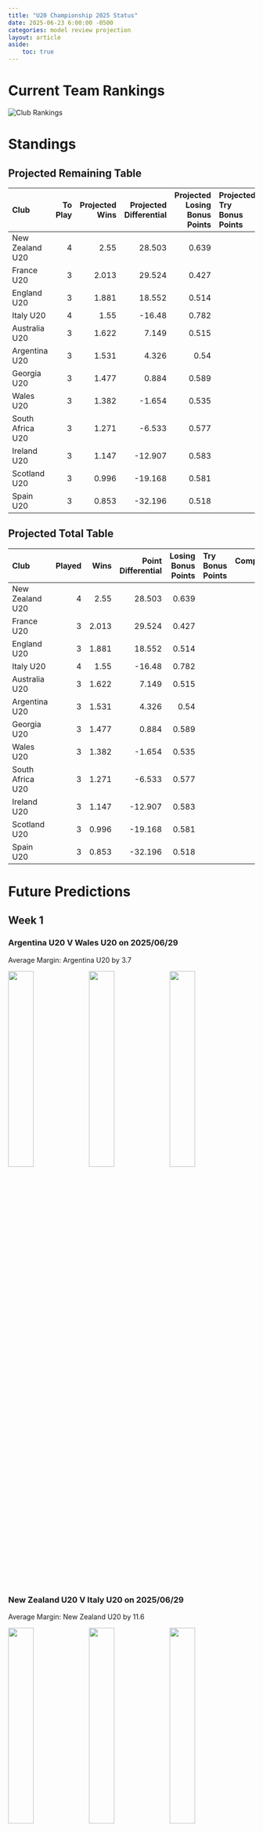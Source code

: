 ```yaml
---  
title: "U20 Championship 2025 Status"  
date: 2025-06-23 6:00:00 -0500  
categories: model review projection  
layout: article  
aside:  
    toc: true  
---
```

# Current Team Rankings


![Club Rankings](plots/rankings_U20_Championship_2025.png)
# Standings

## Projected Remaining Table


| Club             |   To Play |   Projected Wins |   Projected Differential |   Projected Losing Bonus Points | Projected Try Bonus Points   |   Projected Competition Points |
|:-----------------|----------:|-----------------:|-------------------------:|--------------------------------:|:-----------------------------|-------------------------------:|
| New Zealand U20  |         4 |            2.55  |                   28.503 |                           0.639 |                              |                         11.145 |
| France U20       |         3 |            2.013 |                   29.524 |                           0.427 |                              |                          8.687 |
| England U20      |         3 |            1.881 |                   18.552 |                           0.514 |                              |                          8.248 |
| Italy U20        |         4 |            1.55  |                  -16.48  |                           0.782 |                              |                          7.274 |
| Australia U20    |         3 |            1.622 |                    7.149 |                           0.515 |                              |                          7.243 |
| Argentina U20    |         3 |            1.531 |                    4.326 |                           0.54  |                              |                          6.902 |
| Georgia U20      |         3 |            1.477 |                    0.884 |                           0.589 |                              |                          6.729 |
| Wales U20        |         3 |            1.382 |                   -1.654 |                           0.535 |                              |                          6.297 |
| South Africa U20 |         3 |            1.271 |                   -6.533 |                           0.577 |                              |                          5.925 |
| Ireland U20      |         3 |            1.147 |                  -12.907 |                           0.583 |                              |                          5.445 |
| Scotland U20     |         3 |            0.996 |                  -19.168 |                           0.581 |                              |                          4.771 |
| Spain U20        |         3 |            0.853 |                  -32.196 |                           0.518 |                              |                          4.134 |



## Projected Total Table


| Club             |   Played |   Wins |   Point Differential |   Losing Bonus Points | Try Bonus Points   |   Competition Points |
|:-----------------|---------:|-------:|---------------------:|----------------------:|:-------------------|---------------------:|
| New Zealand U20  |        4 |  2.55  |               28.503 |                 0.639 |                    |               11.145 |
| France U20       |        3 |  2.013 |               29.524 |                 0.427 |                    |                8.687 |
| England U20      |        3 |  1.881 |               18.552 |                 0.514 |                    |                8.248 |
| Italy U20        |        4 |  1.55  |              -16.48  |                 0.782 |                    |                7.274 |
| Australia U20    |        3 |  1.622 |                7.149 |                 0.515 |                    |                7.243 |
| Argentina U20    |        3 |  1.531 |                4.326 |                 0.54  |                    |                6.902 |
| Georgia U20      |        3 |  1.477 |                0.884 |                 0.589 |                    |                6.729 |
| Wales U20        |        3 |  1.382 |               -1.654 |                 0.535 |                    |                6.297 |
| South Africa U20 |        3 |  1.271 |               -6.533 |                 0.577 |                    |                5.925 |
| Ireland U20      |        3 |  1.147 |              -12.907 |                 0.583 |                    |                5.445 |
| Scotland U20     |        3 |  0.996 |              -19.168 |                 0.581 |                    |                4.771 |
| Spain U20        |        3 |  0.853 |              -32.196 |                 0.518 |                    |                4.134 |



# Future Predictions

## Week 1

### Argentina U20 V Wales U20 on 2025/06/29


Average Margin: Argentina U20 by 3.7

<p float="left">
<img src="plots\2025-06-29-ArgentinaU20_V_WalesU20_performances.png" width="32%" />
<img src="plots\2025-06-29-ArgentinaU20_V_WalesU20_resultbar.png" width="32%" />
<img src="plots\2025-06-29-ArgentinaU20_V_WalesU20_spreads.png" width="32%" />
</p>

### New Zealand U20 V Italy U20 on 2025/06/29


Average Margin: New Zealand U20 by 11.6

<p float="left">
<img src="plots\2025-06-29-NewZealandU20_V_ItalyU20_performances.png" width="32%" />
<img src="plots\2025-06-29-NewZealandU20_V_ItalyU20_resultbar.png" width="32%" />
<img src="plots\2025-06-29-NewZealandU20_V_ItalyU20_spreads.png" width="32%" />
</p>

### Australia U20 V South Africa U20 on 2025/06/29


Average Margin: Australia U20 by 6.3

<p float="left">
<img src="plots\2025-06-29-AustraliaU20_V_SouthAfricaU20_performances.png" width="32%" />
<img src="plots\2025-06-29-AustraliaU20_V_SouthAfricaU20_resultbar.png" width="32%" />
<img src="plots\2025-06-29-AustraliaU20_V_SouthAfricaU20_spreads.png" width="32%" />
</p>

### England U20 V Scotland U20 on 2025/06/29


Average Margin: England U20 by 9.2

<p float="left">
<img src="plots\2025-06-29-EnglandU20_V_ScotlandU20_performances.png" width="32%" />
<img src="plots\2025-06-29-EnglandU20_V_ScotlandU20_resultbar.png" width="32%" />
<img src="plots\2025-06-29-EnglandU20_V_ScotlandU20_spreads.png" width="32%" />
</p>

### France U20 V Spain U20 on 2025/06/29


Average Margin: France U20 by 16.4

<p float="left">
<img src="plots\2025-06-29-FranceU20_V_SpainU20_performances.png" width="32%" />
<img src="plots\2025-06-29-FranceU20_V_SpainU20_resultbar.png" width="32%" />
<img src="plots\2025-06-29-FranceU20_V_SpainU20_spreads.png" width="32%" />
</p>

### Ireland U20 V Georgia U20 on 2025/06/29


Average Margin: Georgia U20 by 3.0

<p float="left">
<img src="plots\2025-06-29-IrelandU20_V_GeorgiaU20_performances.png" width="32%" />
<img src="plots\2025-06-29-IrelandU20_V_GeorgiaU20_resultbar.png" width="32%" />
<img src="plots\2025-06-29-IrelandU20_V_GeorgiaU20_spreads.png" width="32%" />
</p>

## Week 2

### Australia U20 V Scotland U20 on 2025/07/04


Average Margin: Australia U20 by 5.4

<p float="left">
<img src="plots\2025-07-04-AustraliaU20_V_ScotlandU20_performances.png" width="32%" />
<img src="plots\2025-07-04-AustraliaU20_V_ScotlandU20_resultbar.png" width="32%" />
<img src="plots\2025-07-04-AustraliaU20_V_ScotlandU20_spreads.png" width="32%" />
</p>

### England U20 V South Africa U20 on 2025/07/04


Average Margin: England U20 by 4.8

<p float="left">
<img src="plots\2025-07-04-EnglandU20_V_SouthAfricaU20_performances.png" width="32%" />
<img src="plots\2025-07-04-EnglandU20_V_SouthAfricaU20_resultbar.png" width="32%" />
<img src="plots\2025-07-04-EnglandU20_V_SouthAfricaU20_spreads.png" width="32%" />
</p>

### France U20 V Wales U20 on 2025/07/04


Average Margin: France U20 by 6.6

<p float="left">
<img src="plots\2025-07-04-FranceU20_V_WalesU20_performances.png" width="32%" />
<img src="plots\2025-07-04-FranceU20_V_WalesU20_resultbar.png" width="32%" />
<img src="plots\2025-07-04-FranceU20_V_WalesU20_spreads.png" width="32%" />
</p>

### Italy U20 V Ireland U20 on 2025/07/04


Average Margin: Italy U20 by 1.6

<p float="left">
<img src="plots\2025-07-04-ItalyU20_V_IrelandU20_performances.png" width="32%" />
<img src="plots\2025-07-04-ItalyU20_V_IrelandU20_resultbar.png" width="32%" />
<img src="plots\2025-07-04-ItalyU20_V_IrelandU20_spreads.png" width="32%" />
</p>

### Italy U20 V New Zealand U20 on 2025/07/04


Average Margin: New Zealand U20 by 4.0

<p float="left">
<img src="plots\2025-07-04-ItalyU20_V_NewZealandU20_performances.png" width="32%" />
<img src="plots\2025-07-04-ItalyU20_V_NewZealandU20_resultbar.png" width="32%" />
<img src="plots\2025-07-04-ItalyU20_V_NewZealandU20_spreads.png" width="32%" />
</p>

### New Zealand U20 V Georgia U20 on 2025/07/04


Average Margin: New Zealand U20 by 4.5

<p float="left">
<img src="plots\2025-07-04-NewZealandU20_V_GeorgiaU20_performances.png" width="32%" />
<img src="plots\2025-07-04-NewZealandU20_V_GeorgiaU20_resultbar.png" width="32%" />
<img src="plots\2025-07-04-NewZealandU20_V_GeorgiaU20_spreads.png" width="32%" />
</p>

### Argentina U20 V Spain U20 on 2025/07/04


Average Margin: Argentina U20 by 7.2

<p float="left">
<img src="plots\2025-07-04-ArgentinaU20_V_SpainU20_performances.png" width="32%" />
<img src="plots\2025-07-04-ArgentinaU20_V_SpainU20_resultbar.png" width="32%" />
<img src="plots\2025-07-04-ArgentinaU20_V_SpainU20_spreads.png" width="32%" />
</p>

## Week 3

### Italy U20 V Georgia U20 on 2025/07/09


Average Margin: Georgia U20 by 2.4

<p float="left">
<img src="plots\2025-07-09-ItalyU20_V_GeorgiaU20_performances.png" width="32%" />
<img src="plots\2025-07-09-ItalyU20_V_GeorgiaU20_resultbar.png" width="32%" />
<img src="plots\2025-07-09-ItalyU20_V_GeorgiaU20_spreads.png" width="32%" />
</p>

### France U20 V Argentina U20 on 2025/07/09


Average Margin: France U20 by 6.5

<p float="left">
<img src="plots\2025-07-09-FranceU20_V_ArgentinaU20_performances.png" width="32%" />
<img src="plots\2025-07-09-FranceU20_V_ArgentinaU20_resultbar.png" width="32%" />
<img src="plots\2025-07-09-FranceU20_V_ArgentinaU20_spreads.png" width="32%" />
</p>

### England U20 V Australia U20 on 2025/07/09


Average Margin: England U20 by 4.5

<p float="left">
<img src="plots\2025-07-09-EnglandU20_V_AustraliaU20_performances.png" width="32%" />
<img src="plots\2025-07-09-EnglandU20_V_AustraliaU20_resultbar.png" width="32%" />
<img src="plots\2025-07-09-EnglandU20_V_AustraliaU20_spreads.png" width="32%" />
</p>

### New Zealand U20 V Ireland U20 on 2025/07/09


Average Margin: New Zealand U20 by 8.3

<p float="left">
<img src="plots\2025-07-09-NewZealandU20_V_IrelandU20_performances.png" width="32%" />
<img src="plots\2025-07-09-NewZealandU20_V_IrelandU20_resultbar.png" width="32%" />
<img src="plots\2025-07-09-NewZealandU20_V_IrelandU20_spreads.png" width="32%" />
</p>

### South Africa U20 V Scotland U20 on 2025/07/09


Average Margin: South Africa U20 by 4.6

<p float="left">
<img src="plots\2025-07-09-SouthAfricaU20_V_ScotlandU20_performances.png" width="32%" />
<img src="plots\2025-07-09-SouthAfricaU20_V_ScotlandU20_resultbar.png" width="32%" />
<img src="plots\2025-07-09-SouthAfricaU20_V_ScotlandU20_spreads.png" width="32%" />
</p>

### Wales U20 V Spain U20 on 2025/07/09


Average Margin: Wales U20 by 8.6

<p float="left">
<img src="plots\2025-07-09-WalesU20_V_SpainU20_performances.png" width="32%" />
<img src="plots\2025-07-09-WalesU20_V_SpainU20_resultbar.png" width="32%" />
<img src="plots\2025-07-09-WalesU20_V_SpainU20_spreads.png" width="32%" />
</p>
